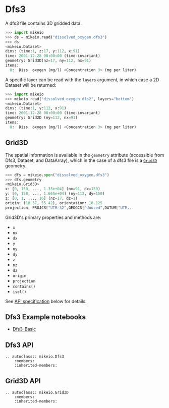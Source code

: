 

# Dfs3

A dfs3 file contains 3D gridded data.  


```python
>>> import mikeio
>>> ds = mikeio.read("dissolved_oxygen.dfs3")
>>> ds
<mikeio.Dataset>
dims: (time:1, z:17, y:112, x:91)
time: 2001-12-28 00:00:00 (time-invariant)
geometry: Grid3D(nz=17, ny=112, nx=91)
items:
  0:  Diss. oxygen (mg/l) <Concentration 3> (mg per liter)
```

A specific layer can be read with the `layers` argument, in which case a 2D Dataset will be returned: 

```python
>>> import mikeio
>>> mikeio.read("dissolved_oxygen.dfs2", layers="bottom")
<mikeio.Dataset>
dims: (time:1, y:112, x:91)
time: 2001-12-28 00:00:00 (time-invariant)
geometry: Grid2D (ny=112, nx=91)
items:
  0:  Diss. oxygen (mg/l) <Concentration 3> (mg per liter)
```

## Grid3D

The spatial information is available in the `geometry` attribute (accessible from Dfs3, Dataset, and DataArray), which in the case of a dfs3 file is a [`Grid3D`](Grid3D) geometry. 

```python
>>> dfs = mikeio.open("dissolved_oxygen.dfs3")
>>> dfs.geometry
<mikeio.Grid3D>
x: [0, 150, ..., 1.35e+04] (nx=91, dx=150)
y: [0, 150, ..., 1.665e+04] (ny=112, dy=150)
z: [0, 1, ..., 16] (nz=17, dz=1)
origin: (10.37, 55.42), orientation: 18.125
projection: PROJCS["UTM-32",GEOGCS["Unused",DATUM["UTM...
```

Grid3D's primary properties and methods are: 

* `x` 
* `nx`
* `dx`
* `y`
* `ny`
* `dy`
* `z`
* `nz`
* `dz`
* `origin`
* `projection`
* `contains()`
* `isel()`

See [API specification](Grid3D) below for details.

## Dfs3 Example notebooks

* [Dfs3-Basic](https://nbviewer.jupyter.org/github/DHI/mikeio/blob/main/notebooks/Dfs3%20-%20Basic.ipynb)  



## Dfs3 API

```{eval-rst}
.. autoclass:: mikeio.Dfs3
	:members:
	:inherited-members:
```

## Grid3D API

```{eval-rst}
.. autoclass:: mikeio.Grid3D
	:members:
	:inherited-members:
```

